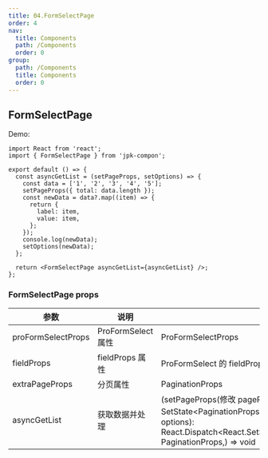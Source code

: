 ```yaml
---
title: 04.FormSelectPage
order: 4
nav:
  title: Components
  path: /Components
  order: 0
group:
  path: /Components
  title: Components
  order: 0
---
```


## FormSelectPage

Demo:

```tsx
import React from 'react';
import { FormSelectPage } from 'jpk-compon';

export default () => {
  const asyncGetList = (setPageProps, setOptions) => {
    const data = ['1', '2', '3', '4', '5'];
    setPageProps({ total: data.length });
    const newData = data?.map((item) => {
      return {
        label: item,
        value: item,
      };
    });
    console.log(newData);
    setOptions(newData);
  };

  return <FormSelectPage asyncGetList={asyncGetList} />;
};
```

### FormSelectPage props

| 参数 | 说明 | 类型 |
| --- | --- | --- |
| proFormSelectProps | ProFormSelect 属性 | ProFormSelectProps |
| fieldProps | fieldProps 属性 | ProFormSelect 的 fieldProps SelectProps |
| extraPageProps | 分页属性 | PaginationProps |
| asyncGetList | 获取数据并处理 | (setPageProps(修改 pageProps ahooks 的 SetState 方式): SetState\<PaginationProps>,setOptions(设置 select 的 options): React.Dispatch\<React.SetStateAction<any[]>>,pageProps: PaginationProps,) => void |
